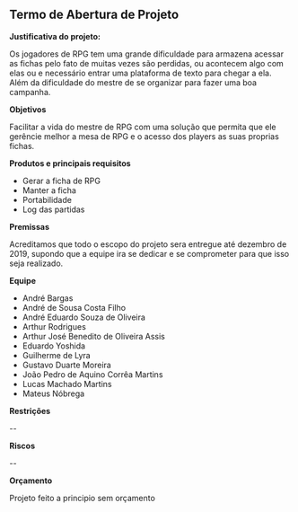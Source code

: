 
## **Termo de Abertura de Projeto**

**Justificativa do projeto:**

Os jogadores de RPG tem uma grande dificuldade para armazena acessar as fichas pelo fato de muitas vezes são perdidas, ou acontecem algo com elas ou e necessário entrar uma plataforma de texto para chegar a ela. Além da dificuldade do mestre de se organizar para fazer uma boa campanha.

**Objetivos**

Facilitar a vida do mestre de RPG com uma solução que permita que ele gerêncie melhor a mesa de RPG e o acesso dos players as suas proprias fichas.

**Produtos e principais requisitos**

* Gerar a ficha de RPG
* Manter a ficha 
* Portabilidade
* Log das partidas

**Premissas**

Acreditamos que todo o escopo do projeto sera entregue até dezembro de 2019, supondo que a equipe ira se dedicar e se comprometer para que isso seja realizado.

**Equipe**

* André Bargas
* André de Sousa Costa Filho
* André Eduardo Souza de Oliveira
* Arthur Rodrigues
* Arthur José Benedito de Oliveira Assis
* Eduardo Yoshida
* Guilherme de Lyra
* Gustavo Duarte Moreira
* João Pedro de Aquino Corrêa Martins
* Lucas Machado Martins
* Mateus Nóbrega

**Restrições**

--

**Riscos**

--

**Orçamento**

Projeto feito a principio sem orçamento
